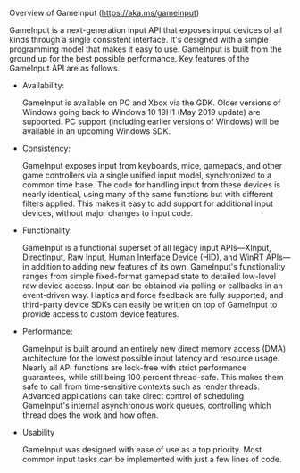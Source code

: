 Overview of GameInput (https://aka.ms/gameinput)

GameInput is a next-generation input API that exposes input devices of all kinds through a single consistent interface.
It's designed with a simple programming model that makes it easy to use. GameInput is built from the ground up for the
best possible performance. Key features of the GameInput API are as follows.

*   Availability:

    GameInput is available on PC and Xbox via the GDK. Older versions of Windows going back to Windows 10 19H1 (May 2019
    update) are supported. PC support (including earlier versions of Windows) will be available in an upcoming Windows
    SDK.

*   Consistency:

    GameInput exposes input from keyboards, mice, gamepads, and other game controllers via a single unified input model,
    synchronized to a common time base. The code for handling input from these devices is nearly identical, using many
    of the same functions but with different filters applied. This makes it easy to add support for additional input
    devices, without major changes to input code.

*   Functionality:

    GameInput is a functional superset of all legacy input APIs—XInput, DirectInput, Raw Input, Human Interface Device
    (HID), and WinRT APIs—in addition to adding new features of its own. GameInput's functionality ranges from simple
    fixed-format gamepad state to detailed low-level raw device access. Input can be obtained via polling or callbacks
    in an event-driven way. Haptics and force feedback are fully supported, and third-party device SDKs can easily be
    written on top of GameInput to provide access to custom device features.

*   Performance:

    GameInput is built around an entirely new direct memory access (DMA) architecture for the lowest possible input
    latency and resource usage. Nearly all API functions are lock-free with strict performance guarantees, while still
    being 100 percent thread-safe. This makes them safe to call from time-sensitive contexts such as render threads.
    Advanced applications can take direct control of scheduling GameInput's internal asynchronous work queues,
    controlling which thread does the work and how often.

*   Usability

    GameInput was designed with ease of use as a top priority. Most common input tasks can be implemented with just a
    few lines of code.
